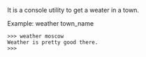 It is a console utility to get a weater in a town.

Example:
    weather town_name
    
```    
>>> weather moscow
Weather is pretty good there.
>>>
```